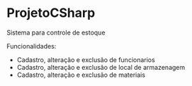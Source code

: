 # ProjetoCSharp
Sistema para controle de estoque

Funcionalidades: 
- Cadastro, alteração e exclusão de funcionarios
- Cadastro, alteração e exclusão de local de armazenagem
- Cadastro, alteração e exclusão de materiais


